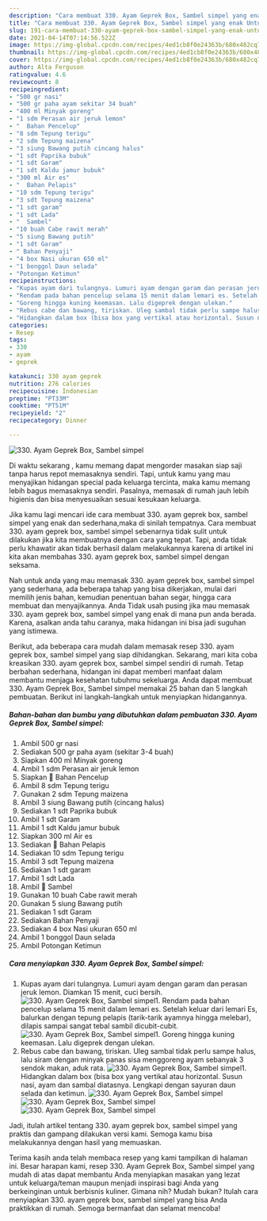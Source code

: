 ```yaml
---
description: "Cara membuat 330. Ayam Geprek Box, Sambel simpel yang enak Untuk Jualan"
title: "Cara membuat 330. Ayam Geprek Box, Sambel simpel yang enak Untuk Jualan"
slug: 191-cara-membuat-330-ayam-geprek-box-sambel-simpel-yang-enak-untuk-jualan
date: 2021-04-14T07:14:56.522Z
image: https://img-global.cpcdn.com/recipes/4ed1cb8f0e24363b/680x482cq70/330-ayam-geprek-box-sambel-simpel-foto-resep-utama.jpg
thumbnail: https://img-global.cpcdn.com/recipes/4ed1cb8f0e24363b/680x482cq70/330-ayam-geprek-box-sambel-simpel-foto-resep-utama.jpg
cover: https://img-global.cpcdn.com/recipes/4ed1cb8f0e24363b/680x482cq70/330-ayam-geprek-box-sambel-simpel-foto-resep-utama.jpg
author: Alta Ferguson
ratingvalue: 4.6
reviewcount: 8
recipeingredient:
- "500 gr nasi"
- "500 gr paha ayam sekitar 34 buah"
- "400 ml Minyak goreng"
- "1 sdm Perasan air jeruk lemon"
- "  Bahan Pencelup"
- "8 sdm Tepung terigu"
- "2 sdm Tepung maizena"
- "3 siung Bawang putih cincang halus"
- "1 sdt Paprika bubuk"
- "1 sdt Garam"
- "1 sdt Kaldu jamur bubuk"
- "300 ml Air es"
- "  Bahan Pelapis"
- "10 sdm Tepung terigu"
- "3 sdt Tepung maizena"
- "1 sdt garam"
- "1 sdt Lada"
- "  Sambel"
- "10 buah Cabe rawit merah"
- "5 siung Bawang putih"
- "1 sdt Garam"
- " Bahan Penyaji"
- "4 box Nasi ukuran 650 ml"
- "1 bonggol Daun selada"
- "Potongan Ketimun"
recipeinstructions:
- "Kupas ayam dari tulangnya. Lumuri ayam dengan garam dan perasan jeruk lemon. Diamkan 15 menit, cuci bersih."
- "Rendam pada bahan pencelup selama 15 menit dalam lemari es. Setelah keluar dari lemari Es, balurkan dengan tepung pelapis (tarik-tarik ayamnya hingga melebar), dilapis sampai sangat tebal sambil dicubit-cubit."
- "Goreng hingga kuning keemasan. Lalu digeprek dengan ulekan."
- "Rebus cabe dan bawang, tiriskan. Uleg sambal tidak perlu sampe halus, lalu siram dengan minyak panas sisa menggoreng ayam sebanyak 3 sendok makan, aduk rata."
- "Hidangkan dalam box (bisa box yang vertikal atau horizontal. Susun nasi, ayam dan sambal diatasnya. Lengkapi dengan sayuran daun selada dan ketimun."
categories:
- Resep
tags:
- 330
- ayam
- geprek

katakunci: 330 ayam geprek 
nutrition: 276 calories
recipecuisine: Indonesian
preptime: "PT33M"
cooktime: "PT51M"
recipeyield: "2"
recipecategory: Dinner

---
```



![330. Ayam Geprek Box, Sambel simpel](https://img-global.cpcdn.com/recipes/4ed1cb8f0e24363b/680x482cq70/330-ayam-geprek-box-sambel-simpel-foto-resep-utama.jpg)

Di waktu  sekarang , kamu memang dapat mengorder masakan siap saji tanpa harus repot memasaknya sendiri. Tapi, untuk kamu yang mau menyajikan hidangan special pada keluarga tercinta, maka kamu memang lebih bagus memasaknya sendiri. Pasalnya, memasak di rumah jauh lebih higienis dan bisa menyesuaikan sesuai kesukaan keluarga.

Jika kamu lagi mencari ide cara membuat 330. ayam geprek box, sambel simpel yang enak dan sederhana,maka di sinilah tempatnya. Cara membuat 330. ayam geprek box, sambel simpel  sebenarnya tidak sulit untuk dilakukan jika kita membuatnya dengan cara yang tepat. Tapi, anda tidak perlu khawatir akan tidak berhasil dalam melakukannya 
karena di artikel ini kita akan membahas 330. ayam geprek box, sambel simpel dengan seksama.  



Nah untuk anda yang mau memasak 330. ayam geprek box, sambel simpel yang sederhana, ada beberapa tahap yang bisa dikerjakan, mulai dari memilih jenis bahan, kemudian penentuan bahan segar, hingga cara membuat dan menyajikannya. Anda Tidak usah pusing jika mau memasak 330. ayam geprek box, sambel simpel yang enak di mana pun anda berada. Karena, asalkan anda  tahu caranya, maka hidangan ini bisa jadi suguhan yang istimewa.

Berikut, ada beberapa cara mudah dalam memasak resep 330. ayam geprek box, sambel simpel yang siap dihidangkan. Sekarang, mari kita coba kreasikan 330. ayam geprek box, sambel simpel sendiri di rumah. Tetap berbahan sederhana, hidangan ini dapat memberi manfaat dalam membantu menjaga kesehatan tubuhmu sekeluarga. Anda dapat membuat 330. Ayam Geprek Box, Sambel simpel memakai 25 bahan dan 5 langkah pembuatan. Berikut ini langkah-langkah untuk menyiapkan hidangannya.

<!--inarticleads1-->

##### Bahan-bahan dan bumbu yang dibutuhkan dalam pembuatan 330. Ayam Geprek Box, Sambel simpel:

1. Ambil 500 gr nasi
1. Sediakan 500 gr paha ayam (sekitar 3-4 buah)
1. Siapkan 400 ml Minyak goreng
1. Ambil 1 sdm Perasan air jeruk lemon
1. Siapkan  🌸 Bahan Pencelup
1. Ambil 8 sdm Tepung terigu
1. Gunakan 2 sdm Tepung maizena
1. Ambil 3 siung Bawang putih (cincang halus)
1. Sediakan 1 sdt Paprika bubuk
1. Ambil 1 sdt Garam
1. Ambil 1 sdt Kaldu jamur bubuk
1. Siapkan 300 ml Air es
1. Sediakan  🌸 Bahan Pelapis
1. Sediakan 10 sdm Tepung terigu
1. Ambil 3 sdt Tepung maizena
1. Sediakan 1 sdt garam
1. Ambil 1 sdt Lada
1. Ambil  🌸 Sambel
1. Gunakan 10 buah Cabe rawit merah
1. Gunakan 5 siung Bawang putih
1. Sediakan 1 sdt Garam
1. Sediakan  Bahan Penyaji
1. Sediakan 4 box Nasi ukuran 650 ml
1. Ambil 1 bonggol Daun selada
1. Ambil Potongan Ketimun




<!--inarticleads2-->

##### Cara menyiapkan 330. Ayam Geprek Box, Sambel simpel:

1. Kupas ayam dari tulangnya. Lumuri ayam dengan garam dan perasan jeruk lemon. Diamkan 15 menit, cuci bersih.
<img src="//assets-global.cpcdn.com/assets/icons/button_play-2c75c40dde080a61004c1f40b05d8f140eaff45d7e9e6481dc71c63d2e7c4909.png" alt="330. Ayam Geprek Box, Sambel simpel">1. Rendam pada bahan pencelup selama 15 menit dalam lemari es. Setelah keluar dari lemari Es, balurkan dengan tepung pelapis (tarik-tarik ayamnya hingga melebar), dilapis sampai sangat tebal sambil dicubit-cubit.
<img src="//assets-global.cpcdn.com/assets/icons/button_play-2c75c40dde080a61004c1f40b05d8f140eaff45d7e9e6481dc71c63d2e7c4909.png" alt="330. Ayam Geprek Box, Sambel simpel">1. Goreng hingga kuning keemasan. Lalu digeprek dengan ulekan.
1. Rebus cabe dan bawang, tiriskan. Uleg sambal tidak perlu sampe halus, lalu siram dengan minyak panas sisa menggoreng ayam sebanyak 3 sendok makan, aduk rata.
<img src="//assets-global.cpcdn.com/assets/icons/button_play-2c75c40dde080a61004c1f40b05d8f140eaff45d7e9e6481dc71c63d2e7c4909.png" alt="330. Ayam Geprek Box, Sambel simpel">1. Hidangkan dalam box (bisa box yang vertikal atau horizontal. Susun nasi, ayam dan sambal diatasnya. Lengkapi dengan sayuran daun selada dan ketimun.
<img src="//assets-global.cpcdn.com/assets/icons/button_play-2c75c40dde080a61004c1f40b05d8f140eaff45d7e9e6481dc71c63d2e7c4909.png" alt="330. Ayam Geprek Box, Sambel simpel"><img src="//assets-global.cpcdn.com/assets/icons/button_play-2c75c40dde080a61004c1f40b05d8f140eaff45d7e9e6481dc71c63d2e7c4909.png" alt="330. Ayam Geprek Box, Sambel simpel"><img src="//assets-global.cpcdn.com/assets/icons/button_play-2c75c40dde080a61004c1f40b05d8f140eaff45d7e9e6481dc71c63d2e7c4909.png" alt="330. Ayam Geprek Box, Sambel simpel">



Jadi, itulah artikel tentang  330. ayam geprek box, sambel simpel  yang praktis dan gampang dilakukan versi kami. Semoga kamu bisa melakukannya dengan hasil yang memuaskan. 

Terima kasih anda telah membaca resep yang kami tampilkan di halaman ini. Besar harapan kami, resep  330. Ayam Geprek Box, Sambel simpel yang mudah di atas dapat membantu Anda menyiapkan masakan yang lezat untuk keluarga/teman maupun menjadi inspirasi bagi Anda yang berkeinginan untuk berbisnis kuliner. Gimana nih? Mudah bukan? Itulah cara menyiapkan 330. ayam geprek box, sambel simpel yang bisa Anda praktikkan di rumah. Semoga bermanfaat dan selamat mencoba!

